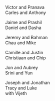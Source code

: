 Victor and Pranava  
Carles and Anthony  

Jaime and Prashil  
Daniel and Dasha  

Jeremy and Bahman  
Chau and Mike  

Camille and Justin  
Christiaan and Chip  

Jon and Aubrey  
Srini and Yun  

Joseph and Jonathan  
Tracy and Luke  
 with Vijeth  
  
